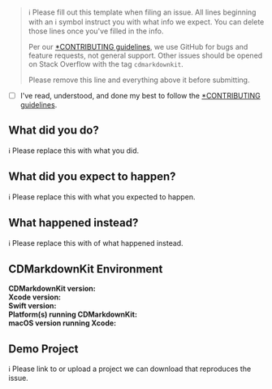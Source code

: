 > ℹ Please fill out this template when filing an issue.
> All lines beginning with an ℹ symbol instruct you with what info we expect. You can delete those lines once you've filled in the info.
>
> Per our [*CONTRIBUTING guidelines](https://github.com/chrisdhaan/CDMarkdownKit/blob/master/.github/CONTRIBUTING.md), we use GitHub for
> bugs and feature requests, not general support. Other issues should be opened on Stack Overflow with the tag `cdmarkdownkit`.
>
> Please remove this line and everything above it before submitting.

* [ ] I've read, understood, and done my best to follow the [*CONTRIBUTING guidelines](https://github.com/chrisdhaan/CDMarkdownKit/blob/master/.github/CONTRIBUTING.md).

## What did you do?

ℹ Please replace this with what you did.  

## What did you expect to happen?

ℹ Please replace this with what you expected to happen.  

## What happened instead?

ℹ Please replace this with of what happened instead.  

## CDMarkdownKit Environment

**CDMarkdownKit version:**  
**Xcode version:**  
**Swift version:**  
**Platform(s) running CDMarkdownKit:**  
**macOS version running Xcode:**

## Demo Project

ℹ Please link to or upload a project we can download that reproduces the issue.
